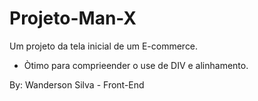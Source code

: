 # Projeto-Man-X
Um projeto da tela inicial de um E-commerce.
- Òtimo para comprieender o use de DIV e alinhamento.

By: Wanderson Silva - Front-End
